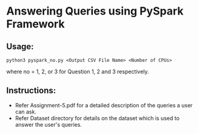 # Answering Queries using PySpark Framework

## Usage:

    python3 pyspark_no.py <Output CSV File Name> <Number of CPUs>

where no = 1, 2, or 3 for Question 1, 2 and 3 respectively.

## Instructions:

- Refer Assignment-5.pdf for a detailed description of the queries a user can ask.
- Refer Dataset directory for details on the dataset which is used to answer the user's queries.
